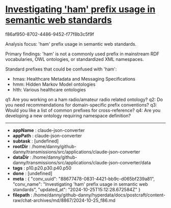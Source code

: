 # [Investigating 'ham' prefix usage in semantic web standards](https://claude.ai/chat/88677478-0831-4421-bb9c-d065bf239a81)

f86af950-8702-4486-9452-f77f8b3c5f9f

 Analysis focus: 'ham' prefix usage in semantic web standards.

Primary findings: 'ham' is not a commonly used prefix in mainstream RDF vocabularies, OWL ontologies, or standardized XML namespaces.

Standard prefixes that could be confused with 'ham':
- hmas: Healthcare Metadata and Messaging Specifications
- hmm: Hidden Markov Model ontologies
- hlth: Various healthcare ontologies

q1: Are you working on a ham radio/amateur radio related ontology?
q2: Do you need recommendations for domain-specific prefix conventions?
q3: Would you like a list of common prefixes for cross-reference?
q4: Are you developing a new ontology requiring namespace definition?

---

* **appName** : claude-json-converter
* **appPath** : claude-json-converter
* **subtask** : [undefined]
* **rootDir** : /home/danny/github-danny/transmissions/src/applications/claude-json-converter
* **dataDir** : /home/danny/github-danny/transmissions/src/applications/claude-json-converter/data
* **tags** : p10.p20.p30.p40.p50
* **done** : [undefined]
* **meta** : {
  "conv_uuid": "88677478-0831-4421-bb9c-d065bf239a81",
  "conv_name": "Investigating 'ham' prefix usage in semantic web standards",
  "updated_at": "2024-10-25T15:12:28.672584Z"
}
* **filepath** : /home/danny/github-danny/hyperdata/docs/postcraft/content-raw/chat-archives/md/8867/2024-10-25_f86.md
